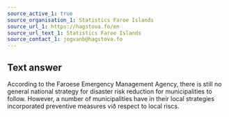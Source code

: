 ```yaml
---
source_active_1: true
source_organisation_1: Statistics Faroe Islands
source_url_1: https://hagstova.fo/en
source_url_text_1: Statistics Faroe Islands
source_contact_1: jogvanb@hagstova.fo
---
```

## Text answer  
According to the Faroese Emergency Management Agency, there is still no general national strategy for disaster risk reduction for municipalities to follow. However, a number of municipalities have in their local strategies incorporated preventive measures við respect to local riscs.

